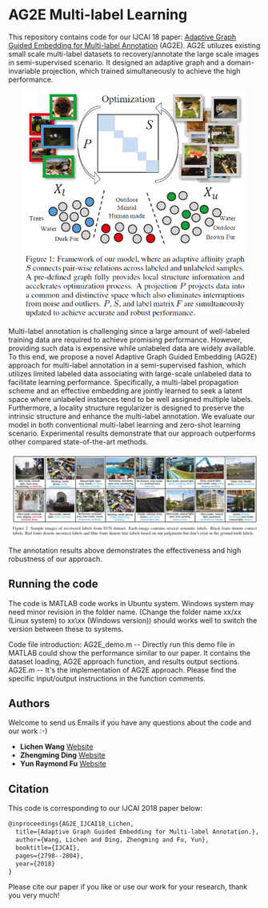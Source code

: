 # AG2E Multi-label Learning
This repository contains code for our IJCAI 18 paper: [Adaptive Graph Guided Embedding for Multi-label Annotation](https://github.com/wanglichenxj/AG2E_Multi_Label/blob/master/Presentation/AG2E_multi_label_IJCAI18_Lichen.pdf) (AG2E). AG2E utiluzes existing small scale multi-label datasets to recovery/annotate the large scale images in semi-supervised scenario. It designed an adaptive graph and a domain-invariable projection, which trained simultaneously to achieve the high performance.

<div align="center">
    <img src="Presentation/AG2E_framework.png", width="450">
</div>

Multi-label annotation is challenging since a large amount of well-labeled training data are required to achieve promising performance. However, providing such data is expensive while unlabeled data are widely available. To this end, we propose a novel Adaptive Graph Guided Embedding (AG2E) approach for multi-label annotation in a semi-supervised fashion, which utilizes limited labeled data associating with large-scale unlabeled data to facilitate learning performance. Specifically, a multi-label propagation scheme and an effective embedding are jointly learned to seek a latent space where unlabeled instances tend to be well assigned multiple labels. Furthermore, a locality structure regularizer is designed to preserve the intrinsic structure and enhance the multi-label annotation. We evaluate our model in both conventional multi-label learning and zero-shot learning scenario. Experimental results demonstrate that our approach outperforms other compared state-of-the-art methods.

<div align="center">
    <img src="Presentation/AG2E_annotation_res.png", width="1000">
</div>

The annotation results above demonstrates the effectiveness and high robustness of our approach.

## Running the code
The code is MATLAB code works in Ubuntu system. Windows system may need minor revision in the folder name. (Change the folder name xx/xx (Linux system) to xx\xx (Windows version)) should works well to switch the version between these to systems.

Code file introduction:
AG2E_demo.m -- Directly run this demo file in MATLAB could show the performance similar to our paper. It contains the dataset loading, AG2E approach function, and results output sections.
AG2E.m -- It's the implementation of AG2E approach. Please find the specific input/output instructions in the function comments.

## Authors
Welcome to send us Emails if you have any questions about the code and our work :-)
* **Lichen Wang** [Website](https://sites.google.com/site/lichenwang123/)
* **Zhengming Ding** [Website](http://allanding.net/)
* **Yun Raymond Fu** [Website](http://www1.ece.neu.edu/~yunfu/)

## Citation
This code is corresponding to our IJCAI 2018 paper below:
```
@inproceedings{AG2E_IJCAI18_Lichen,
  title={Adaptive Graph Guided Embedding for Multi-label Annotation.},
  author={Wang, Lichen and Ding, Zhengming and Fu, Yun},
  booktitle={IJCAI},
  pages={2798--2804},
  year={2018}
}
```
Please cite our paper if you like or use our work for your research, thank you very much!



